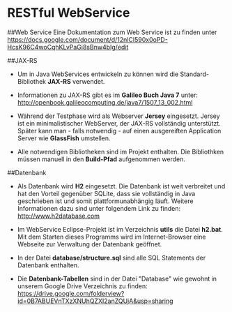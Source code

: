 RESTful WebService
===

##Web Service
Eine Dokumentation zum Web Service ist zu finden unter https://docs.google.com/document/d/12nlCI590x0oPD-HcsK96C4woCqhKLvPaGi8sBnw4bIg/edit

##JAX-RS
* Um in Java WebServices entwickeln zu können wird die Standard-Bibliothek **JAX-RS** verwendet. 

* Informationen zu JAX-RS gibt es im **Galileo Buch Java 7** unter: http://openbook.galileocomputing.de/java7/1507_13_002.html

* Während der Testphase wird als Webserver **Jersey** eingesetzt. Jersey ist ein minimalistischer WebServer, der JAX-RS vollständig unterstützt.
Später kann man - falls notwendig - auf einen ausgereiften Application Server wie **GlassFish** umstellen. 

* Alle notwendigen Bibliotheken sind im Projekt enthalten. Die Bibliothken müssen manuell in den **Build-Pfad** aufgenommen werden.

##Datenbank
* Als Datenbank wird **H2** eingesetzt. Die Datenbank ist weit verbreitet und hat den Vorteil gegenüber SQLite, dass sie vollständig in Java geschrieben ist und somit
  plattformunabhängig läuft. Weitere Informationen dazu sind unter folgendem Link zu finden: http://www.h2database.com

* Im WebService Eclipse-Projekt ist im Verzeichnis **utils** die Datei **h2.bat**. Mit dem Starten dieses Programms wird im
  Internet-Browser eine Webseite zur Verwaltung der Datenbank geöffnet.

* In der Datei **database/structure.sql** sind alle SQL Statements der Datenbank enthalten. 

* Die **Datenbank-Tabellen** sind in der Datei "Database" wie gewohnt in unserem Google Drive Verzeichnis zu finden: https://drive.google.com/folderview?id=0B7ABUEVnTXzXNUhQZXI2anZQUjA&usp=sharing

